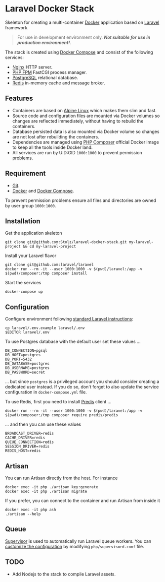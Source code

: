 # Laravel Docker Stack

Skeleton for creating a multi-container [Docker](https://www.docker.com) application based on [Laravel](https://laravel.com) framework.

> For use in development environment only. ***Not suitable for use in production environment!***.

The stack is created using [Docker Compose](https://docs.docker.com/compose/) and consist of the following services:

- [Nginx](https://nginx.org/en/) HTTP server.
- [PHP FPM](https://php-fpm.org) FastCGI process manager.
- [PostgreSQL](https://www.postgresql.org) relational database.
- [Redis](https://redis.io) in-memory cache and message broker.

## Features

- Containers are based on [Alpine Linux](https://alpinelinux.org) which makes them slim and fast.
- Source code and configuration files are mounted via Docker volumes so changes are reflected immediately, without having to rebuild the containers.
- Database persisted data is also mounted via Docker volume so changes are not lost after rebuilding the containers.
- Dependencies are managed using [PHP Composer](https://getcomposer.org) official Docker image to keep all the tools inside Docker land.
- All services are run by UID:GID `1000:1000` to prevent permission problems.

## Requirement

- [Git](https://git-scm.com).
- [Docker](https://www.docker.com) and [Docker Compose](https://docs.docker.com/compose/).

To prevent permission problems ensure all files and directories are owned by user:group `1000:1000`.

## Installation

Get the application skeleton

	git clone git@github.com:Stolz/laravel-docker-stack.git my-laravel-project && cd my-laravel-project

Install your Laravel flavor

	git clone git@github.com:laravel/laravel
	docker run --rm -it --user 1000:1000 -v $(pwd)/laravel:/app -v $(pwd)/composer:/tmp composer install

Start the services

	docker-compose up

## Configuration

Configure environment following [standard Laravel instructions](https://laravel.com/docs/master/configuration):

	cp laravel/.env.example laravel/.env
	$EDITOR laravel/.env

To use Postgres database with the default user set these values ...

	DB_CONNECTION=pgsql
	DB_HOST=postgres
	DB_PORT=5432
	DB_DATABASE=postgres
	DB_USERNAME=postgres
	DB_PASSWORD=secret

... but since `postgres` is a privileged account you should consider creating a dedicated user instead. If you do so, don't forget to also update the service configuration in `docker-compose.yml` file.

To use Redis, first you need to install [Predis](https://github.com/nrk/predis) client ...

	docker run --rm -it --user 1000:1000 -v $(pwd)/laravel:/app -v $(pwd)/composer:/tmp composer require predis/predis

... and then you can use these values

	BROADCAST_DRIVER=redis
	CACHE_DRIVER=redis
	QUEUE_CONNECTION=redis
	SESSION_DRIVER=redis
	REDIS_HOST=redis

## Artisan

You can run Artisan directly from the host. For instance

	docker exec -it php ./artisan key:generate
	docker exec -it php ./artisan migrate

If you prefer, you can connect to the container and run Artisan from inside it

	docker exec -it php ash
	./artisan --help

## Queue

[Supervisor](http://supervisord.org) is used to automatically run Laravel queue workers. You can [customize the configuration](https://laravel.com/docs/master/queues#supervisor-configuration) by modifying `php/supervisord.conf` file.

## TODO

- Add Nodejs to the stack to compile Laravel assets.
